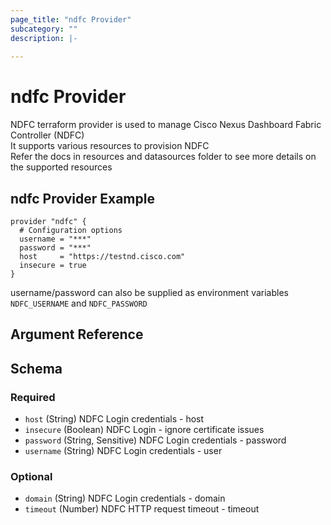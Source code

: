 ```yaml
---
page_title: "ndfc Provider"
subcategory: ""
description: |-
  
---
```


# ndfc Provider


NDFC terraform provider is used to manage Cisco Nexus Dashboard Fabric Controller (NDFC)    
It supports various resources to provision NDFC     
Refer the docs in resources and datasources folder to see more details on the supported resources       

## ndfc Provider Example

```hcl
provider "ndfc" {
  # Configuration options
  username = "***"
  password = "***"
  host     = "https://testnd.cisco.com"
  insecure = true
}
```
username/password can also be supplied as environment variables `NDFC_USERNAME` and `NDFC_PASSWORD`
## Argument Reference

<!-- schema generated by tfplugindocs -->
## Schema

### Required

- `host` (String) NDFC Login credentials - host
- `insecure` (Boolean) NDFC Login  - ignore certificate issues
- `password` (String, Sensitive) NDFC Login credentials - password
- `username` (String) NDFC Login credentials - user

### Optional

- `domain` (String) NDFC Login credentials - domain
- `timeout` (Number) NDFC HTTP request timeout - timeout


